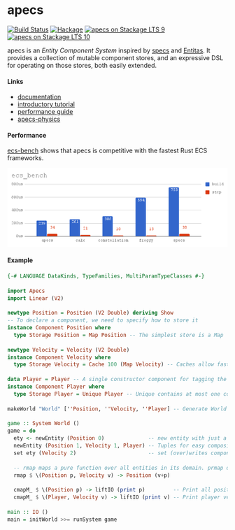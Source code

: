 # apecs
[![Build Status](https://travis-ci.org/jonascarpay/apecs.svg?branch=master)](https://travis-ci.org/jonascarpay/apecs)
[![Hackage](https://img.shields.io/hackage/v/apecs.svg)](https://hackage.haskell.org/package/apecs)
[![apecs on Stackage LTS 9](http://stackage.org/package/apecs/badge/lts-9)](http://stackage.org/lts-9/package/apecs)
[![apecs on Stackage LTS 10](http://stackage.org/package/apecs/badge/lts-10)](http://stackage.org/lts-10/package/apecs)

apecs is an _Entity Component System_ inspired by [specs](https://github.com/slide-rs/specs) and [Entitas](https://github.com/sschmid/Entitas-CSharp).
It provides a collection of mutable component stores, and an expressive DSL for operating on those stores, both easily extended.

#### Links
- [documentation](https://hackage.haskell.org/package/apecs/docs/Apecs.html)
- [introductory tutorial](https://github.com/jonascarpay/apecs/blob/master/tutorials/RTS.md)
- [performance guide](https://github.com/jonascarpay/apecs/blob/master/tutorials/GoingFast.md)
- [apecs-physics](https://github.com/jonascarpay/apecs-physics)

#### Performance
[ecs-bench](https://github.com/lschmierer/ecs_bench) shows that apecs is competitive with the fastest Rust ECS frameworks.

![Benchmarks](/bench/chart.png)

#### Example
```haskell
{-# LANGUAGE DataKinds, TypeFamilies, MultiParamTypeClasses #-}

import Apecs
import Linear (V2)

newtype Position = Position (V2 Double) deriving Show
-- To declare a component, we need to specify how to store it
instance Component Position where
  type Storage Position = Map Position -- The simplest store is a Map

newtype Velocity = Velocity (V2 Double)
instance Component Velocity where
  type Storage Velocity = Cache 100 (Map Velocity) -- Caches allow fast access

data Player = Player -- A single constructor component for tagging the player
instance Component Player where
  type Storage Player = Unique Player -- Unique contains at most one component

makeWorld "World" [''Position, ''Velocity, ''Player] -- Generate World and instances

game :: System World ()
game = do
  ety <- newEntity (Position 0)              -- new entity with just a Position
  newEntity (Position 1, Velocity 1, Player) -- Tuples for easy composition
  set ety (Velocity 2)                       -- set (over)writes components

  -- rmap maps a pure function over all entities in its domain. prmap does the same, but in parallel
  rmap $ \(Position p, Velocity v) -> Position (v+p)

  cmapM_ $ \(Position p) -> liftIO (print p)         -- Print all positions
  cmapM_ $ \(Player, Velocity v) -> liftIO (print v) -- Print player velocity

main :: IO ()
main = initWorld >>= runSystem game
```
